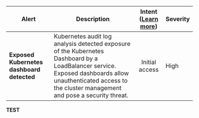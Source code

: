 |Alert|Description|Intent ([Learn more](#intentions))|Severity|
|----|----|:----:|--|
|**Exposed Kubernetes dashboard detected**|Kubernetes audit log analysis detected exposure of the Kubernetes Dashboard by a LoadBalancer service. Exposed dashboards allow unauthenticated access to the cluster management and pose a security threat.|Initial access|High|
**TEST**
